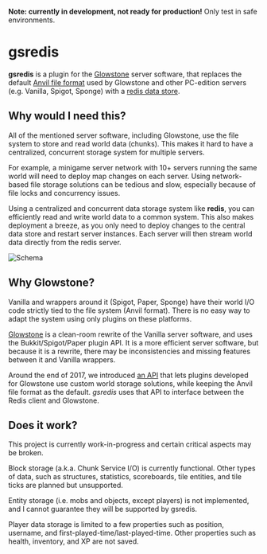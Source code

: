 **Note: currently in development, not ready for production!** Only test in safe environments.

# gsredis

**gsredis** is a plugin for the [Glowstone](https://github.com/GlowstoneMC/Glowstone) server software,
that replaces the default [Anvil file format](https://minecraft.gamepedia.com/Anvil_file_format) used by
Glowstone and other PC-edition servers (e.g. Vanilla, Spigot, Sponge) with a [redis data store](https://redis.io/).

## Why would I need this?

All of the mentioned server software, including Glowstone, use the file system
to store and read world data (chunks). This makes it hard to have a centralized,
concurrent storage system for multiple servers.

For example, a minigame server network with 10+ servers running the same world will need
to deploy map changes on each server. Using network-based file storage solutions can
be tedious and slow, especially because of file locks and concurrency issues.

Using a centralized and concurrent data storage system like **redis**, you can efficiently
read and write world data to a common system. This also makes deployment a breeze,
as you only need to deploy changes to the central data store and restart server instances.
Each server will then stream world data directly from the redis server.

![Schema](https://i.imgur.com/TPkodZB.png)

## Why Glowstone?

Vanilla and wrappers around it (Spigot, Paper, Sponge) have their world I/O code strictly tied to
the file system (Anvil format). There is no easy way to adapt the system using only plugins on these platforms.

[Glowstone](https://github.com/GlowstoneMC/Glowstone) is a clean-room rewrite of the Vanilla
server software, and uses the Bukkit/Spigot/Paper plugin API. It is a more efficient server software,
but because it is a rewrite, there may be inconsistencies and missing features between it and Vanilla wrappers.

Around the end of 2017, we introduced [an API](https://glowstone.net/jd/glowstone/net/glowstone/io/WorldStorageProvider.html) that lets plugins developed for Glowstone
use custom world storage solutions, while keeping the Anvil file format as the default.
*gsredis* uses that API to interface between the Redis client and Glowstone.

## Does it work?

This project is currently work-in-progress and certain critical aspects may be broken.

Block storage (a.k.a. Chunk Service I/O) is currently functional. Other types of data,
such as structures, statistics, scoreboards, tile entities, and tile ticks are
planned but unsupported.

Entity storage (i.e. mobs and objects, except players) is not implemented, and I cannot guarantee they will be
supported by gsredis.

Player data storage is limited to a few properties such as position, username, and first-played-time/last-played-time.
Other properties such as health, inventory, and XP are not saved.
